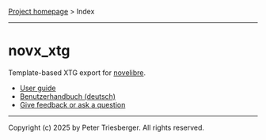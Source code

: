 [Project homepage](https://github.com/peter88213/novx_xtg) > Index

---

# novx_xtg

Template-based XTG export for [novelibre](https://github.com/peter88213/novelibre/).

- [User guide](help) 
- [Benutzerhandbuch (deutsch)](help_de) 
- [Give feedback or ask a question](https://github.com/peter88213/novelibre/discussions)

---

Copyright (c) 2025 by Peter Triesberger. All rights reserved.
